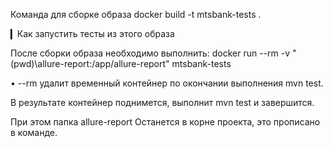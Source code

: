 Команда для сборке образа
docker build -t mtsbank-tests .

▎Как запустить тесты из этого образа

После сборки образа необходимо выполнить:
docker run --rm -v "$($pwd)\allure-report:/app/allure-report" mtsbank-tests

• --rm удалит временный контейнер по окончании выполнения mvn test.

В результате контейнер поднимется, выполнит mvn test и завершится.

При этом папка allure-report Останется в корне проекта, это прописано в команде. 